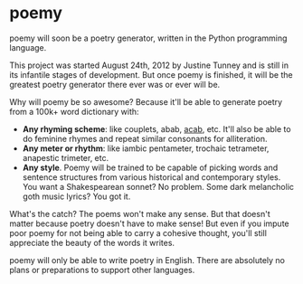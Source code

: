 # poemy

poemy will soon be a poetry generator, written in the Python programming
language.

This project was started August 24th, 2012 by Justine Tunney and is still in
its infantile stages of development. But once poemy is finished, it will be
the greatest poetry generator there ever was or ever will be.

Why will poemy be so awesome? Because it'll be able to generate poetry from a
100k+ word dictionary with:

- **Any rhyming scheme**: like couplets, abab,
  [acab](http://en.wikipedia.org/wiki/A.C.A.B.), etc. It'll also be able to do
  feminine rhymes and repeat similar consonants for alliteration.
- **Any meter or rhythm**: like iambic pentameter, trochaic tetrameter,
  anapestic trimeter, etc.
- **Any style**. Poemy will be trained to be capable of picking words and
  sentence structures from various historical and contemporary styles. You
  want a Shakespearean sonnet? No problem. Some dark melancholic goth music
  lyrics? You got it.

What's the catch? The poems won't make any sense. But that doesn't matter
because poetry doesn't have to make sense! But even if you impute poor poemy
for not being able to carry a cohesive thought, you'll still appreciate the
beauty of the words it writes.

poemy will only be able to write poetry in English. There are absolutely no
plans or preparations to support other languages.
